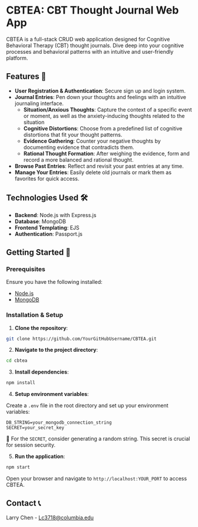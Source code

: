 # CBTEA: CBT Thought Journal Web App

CBTEA is a full-stack CRUD web application designed for Cognitive Behavioral Therapy (CBT) thought journals. Dive deep into your cognitive processes and behavioral patterns with an intuitive and user-friendly platform.


## Features 🌟

- **User Registration & Authentication**: Secure sign up and login system.
- **Journal Entries**: Pen down your thoughts and feelings with an intuitive journaling interface.
  - **Situation/Anxious Thoughts**: Capture the context of a specific event or moment, as well as the anxiety-inducing thoughts related to the situation
  - **Cognitive Distortions**: Choose from a predefined list of cognitive distortions that fit your thought patterns.
  - **Evidence Gathering**: Counter your negative thoughts by documenting evidence that contradicts them.
  - **Rational Thought Formation**: After weighing the evidence, form and record a more balanced and rational thought.
- **Browse Past Entries**: Reflect and revisit your past entries at any time.
- **Manage Your Entries**: Easily delete old journals or mark them as favorites for quick access.

## Technologies Used 🛠️

- **Backend**: Node.js with Express.js
- **Database**: MongoDB
- **Frontend Templating**: EJS
- **Authentication**: Passport.js
  
## Getting Started 🚀

### Prerequisites

Ensure you have the following installed:

- [Node.js](https://nodejs.org/)
- [MongoDB](https://www.mongodb.com/try/download/community)

### Installation & Setup

1. **Clone the repository**:
```bash
git clone https://github.com/YourGitHubUsername/CBTEA.git
```

2. **Navigate to the project directory**:
```bash
cd cbtea
```

3. **Install dependencies**:
```bash
npm install
```

4. **Setup environment variables**:

Create a `.env` file in the root directory and set up your environment variables:

```
DB_STRING=your_mongodb_connection_string
SECRET=your_secret_key
```

🔐 For the `SECRET`, consider generating a random string. This secret is crucial for session security.

5. **Run the application**:
```bash
npm start
```

Open your browser and navigate to `http://localhost:YOUR_PORT` to access CBTEA.

## Contact 📞

Larry Chen - Lc3718@columbia.edu
